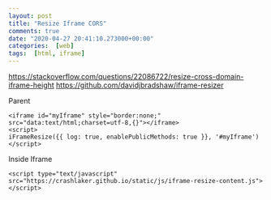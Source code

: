 ```yaml
---
layout: post
title: "Resize Iframe CORS"
comments: true
date: "2020-04-27 20:41:10.273000+00:00"
categories:  [web]
tags:  [html, iframe]
---
```







https://stackoverflow.com/questions/22086722/resize-cross-domain-iframe-height
https://github.com/davidjbradshaw/iframe-resizer

Parent

```htmlmixed=
<iframe id="myIframe" style="border:none;" src="data:text/html;charset=utf-8,{}"></iframe>
<script>
iFrameResize({{ log: true, enablePublicMethods: true }}, '#myIframe')
</script>
```

Inside Iframe
```htmlmixed=
<script type="text/javascript" src="https://crashlaker.github.io/static/js/iframe-resize-content.js"></script>
```